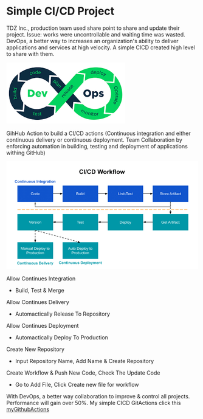 # Simple CI/CD Project
TDZ Inc., production team used share point to share and update their project. Issue:  works were uncontrollable and waiting time was wasted. DevOps,  a better way to increases an organization's ability to deliver applications and services at high velocity. A simple CICD created high level to share with them.


![devOps](devOps.png)


GihHub Action to build a CI/CD actions
(Continuous integration and either continuous delivery or continuous deployment. Team Collaboration by enforcing automation in building, testing and deployment of applications withing GitHub)


![CI_CD_worflow](CI_CD_worflow.png)



Allow Continues Integration

* Build, Test & Merge


Allow Continues Delivery

* Automactically Release To Repository


Allow Continues Deployment

* Automactically Deploy To Production


Create New Repository

* Input Repository Name, Add Name & Create Repository


Create Workflow & Push New Code, Check The Update Code

* Go to Add File, Click Create new file for workflow


 
With DevOps, a better way collaboration to improve & control all projects. Performance will gain over 50%. My simple CICD GitActions click this [myGithubActions](https://nethanialtan.github.io/myGithubActions/)





